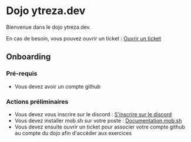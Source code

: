 # Dojo ytreza.dev

Bienvenue dans le dojo ytreza.dev.

En cas de besoin, vous pouvez ouvrir un ticket : [Ouvrir un ticket](https://airtable.com/appQ2Kv5N18Qh6Nii/pagMzgblmdBffUFCv/form)

## Onboarding
### Pré-requis
- Vous devez avoir un compte github


### Actions préliminaires
- Vous devez vous inscrire sur le discord : [S'inscrire sur le discord](https://discord.gg/hchMMcTDet)
- Vous devez installer mob.sh sur votre poste : [Documentation mob.sh](https://mob.sh/)
- Vous devez ensuite ouvrir un ticket pour associer votre compte github au compte du dojo afin d'accéder aux exercices








